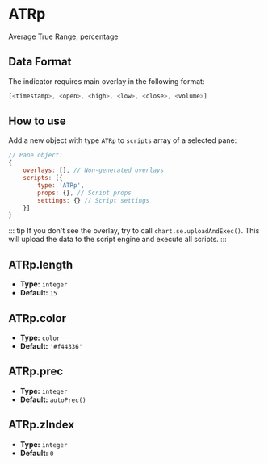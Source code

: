 # ATRp

Average True Range, percentage

## Data Format

The indicator requires main overlay in the following format:

```js
[<timestamp>, <open>, <high>, <low>, <close>, <volume>]
```

## How to use

Add a new object with type `ATRp` to `scripts` array of a selected pane:
```js
// Pane object:
{
    overlays: [], // Non-generated overlays
    scripts: [{
        type: 'ATRp',
        props: {}, // Script props
        settings: {} // Script settings
    }]
}
```

::: tip
If you don't see the overlay, try to call `chart.se.uploadAndExec()`. This will upload the data to the script engine and execute all scripts.
:::

## ATRp.length
- **Type:** `integer`
- **Default:** `15`

## ATRp.color
- **Type:** `color`
- **Default:** `'#f44336'`

## ATRp.prec
- **Type:** `integer`
- **Default:** `autoPrec()`

## ATRp.zIndex
- **Type:** `integer`
- **Default:** `0`

